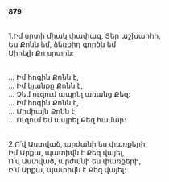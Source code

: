 **879**

\
1.Իմ սրտի միակ փափագ, Տեր աշխարհի,\
Ես Քոնն եմ, ձեռքիդ գործն եմ\
Սիրելի Քո սրտին:

\
 ... Իմ հոգին Քոնն է,\
 ... Իմ կյանքը Քոնն է,\
 ... Չեմ ուզում ապրել առանց Քեզ:\
 ... Իմ հոգին Քոնն է,\
 ... Միմիայն Քոնն է,\
 ... Ուզում եմ ապրել Քեզ համար:

\
2.Ո՛վ Աստված, արժանի ես փառքերի,\
Իմ Արքա, պատիվն է Քեզ վայել,\
Ո՛վ Աստված, արժանի ես փառքերի,\
Ի՛մ Արքա, պատիվն է Քեզ վայել:
